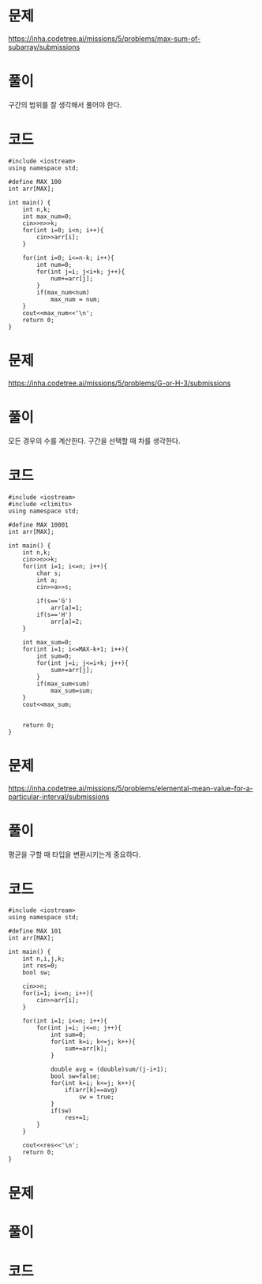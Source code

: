 # 문제
https://inha.codetree.ai/missions/5/problems/max-sum-of-subarray/submissions
# 풀이
구간의 범위를 잘 생각해서 풀어야 한다.
# 코드
``` 
#include <iostream>
using namespace std;

#define MAX 100
int arr[MAX];

int main() {
    int n,k;
    int max_num=0;
    cin>>n>>k;
    for(int i=0; i<n; i++){
        cin>>arr[i];
    }

    for(int i=0; i<=n-k; i++){
        int num=0;
        for(int j=i; j<i+k; j++){
            num+=arr[j];
        }
        if(max_num<num)
            max_num = num;
    }
    cout<<max_num<<'\n';
    return 0;
}
```

# 문제
https://inha.codetree.ai/missions/5/problems/G-or-H-3/submissions
# 풀이
모든 경우의 수를 계산한다. 구간을 선택할 때 차를 생각한다.
# 코드
```
#include <iostream>
#include <climits>
using namespace std;

#define MAX 10001
int arr[MAX];

int main() {
    int n,k;
    cin>>n>>k;
    for(int i=1; i<=n; i++){
        char s;
        int a;
        cin>>a>>s;

        if(s=='G')
            arr[a]=1;
        if(s=='H')
            arr[a]=2;
    }

    int max_sum=0;
    for(int i=1; i<=MAX-k+1; i++){
        int sum=0;
        for(int j=i; j<=i+k; j++){
            sum+=arr[j];
        }
        if(max_sum<sum)
            max_sum=sum;
    }
    cout<<max_sum;


    return 0;
}
```

# 문제
https://inha.codetree.ai/missions/5/problems/elemental-mean-value-for-a-particular-interval/submissions
# 풀이
평균을 구할 때 타입을 변환시키는게 중요하다.
# 코드
```
#include <iostream>
using namespace std;

#define MAX 101
int arr[MAX];

int main() {
    int n,i,j,k;
    int res=0;
    bool sw;
    
    cin>>n;
    for(i=1; i<=n; i++){
        cin>>arr[i];
    }

    for(int i=1; i<=n; i++){
        for(int j=i; j<=n; j++){
            int sum=0;
            for(int k=i; k<=j; k++){
                sum+=arr[k];
            }

            double avg = (double)sum/(j-i+1);
            bool sw=false;
            for(int k=i; k<=j; k++){
                if(arr[k]==avg)
                    sw = true;
            }
            if(sw)
                res+=1;
        }
    }
    
    cout<<res<<'\n';
    return 0;
}
```

# 문제

# 풀이

# 코드
```

```
